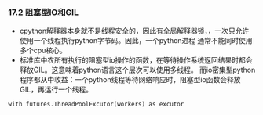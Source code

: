 ### 17.2 阻塞型IO和GIL* cpython解释器本身就不是线程安全的，因此有全局解释器锁，，一次只允许使用一个线程执行python字节码。因此，一个python进程通常不能同时使用多个cpu核心。* 标准库中农所有执行的阻塞型io操作的函数，在等待操作系统返回结果时都会释放GIL。这意味着python语言这个层次可以使用多线程。而io密集型python程序都从中收益：一个python线程等待网络响应时，阻塞型io函数会释放GIL，再运行一个线程。```with futures.ThreadPoolExcutor(workers) as excutor```